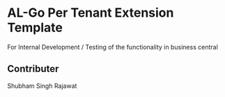 # AL-Go Per Tenant Extension Template
For Internal Development / Testing of the functionality in business central

## Contributer
Shubham Singh Rajawat

